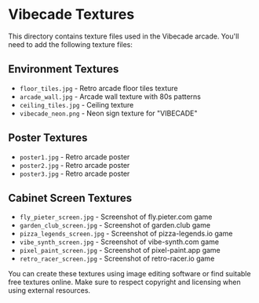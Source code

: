 # Vibecade Textures

This directory contains texture files used in the Vibecade arcade. You'll need to add the following texture files:

## Environment Textures
- `floor_tiles.jpg` - Retro arcade floor tiles texture
- `arcade_wall.jpg` - Arcade wall texture with 80s patterns
- `ceiling_tiles.jpg` - Ceiling texture
- `vibecade_neon.png` - Neon sign texture for "VIBECADE"

## Poster Textures
- `poster1.jpg` - Retro arcade poster
- `poster2.jpg` - Retro arcade poster
- `poster3.jpg` - Retro arcade poster

## Cabinet Screen Textures
- `fly_pieter_screen.jpg` - Screenshot of fly.pieter.com game
- `garden_club_screen.jpg` - Screenshot of garden.club game
- `pizza_legends_screen.jpg` - Screenshot of pizza-legends.io game
- `vibe_synth_screen.jpg` - Screenshot of vibe-synth.com game
- `pixel_paint_screen.jpg` - Screenshot of pixel-paint.app game
- `retro_racer_screen.jpg` - Screenshot of retro-racer.io game

You can create these textures using image editing software or find suitable free textures online. Make sure to respect copyright and licensing when using external resources. 